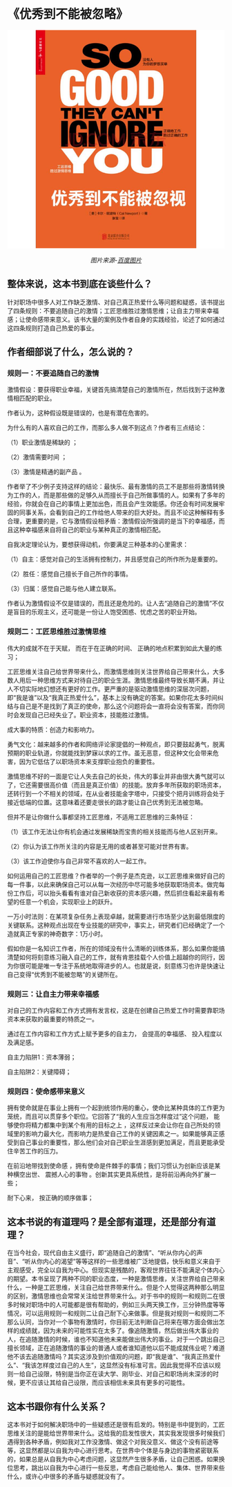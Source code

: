 # 《优秀到不能被忽略》

<center>

<img src="image\优秀到不能被忽略.jpg">

*图片来源-[百度图片](https://image.baidu.com/search/detail?ct=503316480&z=0&ipn=d&word=%E4%BC%98%E7%A7%80%E5%88%B0%E4%B8%8D%E8%83%BD%E8%A2%AB%E5%BF%BD%E7%95%A5&step_word=&hs=0&pn=13&spn=0&di=19612964801&pi=0&rn=1&tn=baiduimagedetail&is=0%2C0&istype=0&ie=utf-8&oe=utf-8&in=&cl=2&lm=-1&st=undefined&cs=3481856426%2C2892902370&os=1201226468%2C1699663502&simid=4242542347%2C507164208&adpicid=0&lpn=0&ln=1981&fr=&fmq=1497804459878_R&fm=&ic=undefined&s=undefined&se=&sme=&tab=0&width=undefined&height=undefined&face=undefined&ist=&jit=&cg=&bdtype=0&oriquery=&objurl=http%3A%2F%2Fimg12.360buyimg.com%2Fn0%2Fjfs%2Ft2812%2F149%2F508027739%2F228016%2F594d0e2a%2F571657a5N09f46775.jpg&fromurl=ippr_z2C%24qAzdH3FAzdH3Ftpj4_z%26e3B31_z%26e3Bv54AzdH3F88l89d9d_z%26e3Bip4s&gsm=0&rpstart=0&rpnum=0)*

</center>

## 整体来说，这本书到底在谈些什么？

针对职场中很多人对工作缺乏激情、对自己真正热爱什么等问题和疑惑，该书提出了四条规则：不要追随自己的激情；工匠思维胜过激情思维；让自主力带来幸福感；让使命感带来意义。该书大量的案例及作者自身的实践经验，论述了如何通过这四条规则打造自己热爱的事业。

## 作者细部说了什么，怎么说的？

### 规则一：不要追随自己的激情

激情假设：要获得职业幸福，关键首先搞清楚自己的激情所在，然后找到于这种激情相匹配的职业。

作者认为，这种假设既是错误的，也是有潜在危害的。

为什么有的人喜欢自己的工作，而那么多人做不到这点？作者有三点结论：

（1）职业激情是稀缺的 ；

（2）激情需要时间 ；

（3）激情是精通的副产品 。

作者举了不少例子支持这样的结论：最快乐、最有激情的员工不是那些将激情转换为工作的人，而是那些做的足够久从而擅长于自己所做事情的人。如果有了多年的经验，你就会在自己的事情上更加出色，而且会产生效能感。你还会有时间发展牢固的同事关系，会看到自己的工作给他人带来的巨大好处。而且不论这种解释有多合理，更重要的是，它与激情假设相矛盾：激情假设所强调的是当下的幸福感，而且这种幸福感来自将自己的职业与某种真正的激情相匹配。

自我决定理论认为，要想获得动机，你要满足三种基本的心里需求：

（1）自主：感觉对自己的生活拥有控制力，并且感觉自己的所作所为是重要的。

（2）胜任：感觉自己擅长于自己所作的事情。

（3）归属：感觉自己能与他人建立联系。

作者认为激情假设不仅是错误的，而且还是危险的。让人去“追随自己的激情”不仅是盲目的乐观主义，还可能是一份让人饱受困惑、忧虑之苦的职业开始。

### 规则二：工匠思维胜过激情思维

伟大的成就不在于天赋， 而在于在正确的时间、 正确的地点积累到如此大量的练习；

工匠思维关注自己给世界带来什么，而激情思维则关注世界给自己带来什么，大多数人用后一种思维方式来对待自己的职业生涯。激情思维最终导致长期不满，并让人不切实际地幻想还有更好的工作。更严重的是驱动激情思维的深层次问题，即“我是谁”以及“我真正热爱什么”，基本上没有确定的答案。如果你花太多时间纠结与自己是不是找到了真正的使命，那么这个问题将会一直将会没有答案，而你同时会发现自己已经失业了。职业资本，技能胜过激情。

成大事的特质：创造力和影响力。

勇气文化：越来越多的作者和网络评论家提倡的一种观点，即只要鼓起勇气，脱离预期的职业轨道，你就能找到梦寐以求的工作。虽无恶意，但这种文化会带来危害，因为它低估了以职场资本来支撑职业抱负的重要性。

激情思维不好的一面是它让人失去自己的长处，伟大的事业并非由很大勇气就可以了，它还需要很高价值（而且是真正价值）的技能。放弃多年所获取的职场资本，还转行到一个不相关的领域，在从业者技能金字塔中，只接受个把月训练将会处于接近低端的位置。这意味着还要走很长的路才能让自己优秀到无法被忽略。

但并不是让你做什么事都坚持工匠思维，不适用工匠思维的三条特征：

（1）该工作无法让你有机会通过发展稀缺而宝贵的相关技能而与他人区别开来。

（2）你认为该工作所关注的内容是无用的或者甚至可能对世界有害。

（3）该工作迫使你与自己非常不喜欢的人一起工作。

如何运用自己的工匠思维？作者举的一个例子是杰克逊，以工匠思维来做好自己的每一件事，以此来确保自己可以从每一次经历中尽可能多地获取职场资本。做完每份工作后，可以抬头看看有谁对自己新收获的资本感兴趣，然后抓住看起来最有希望的任意一个机会，实现职业上的跃升。

一万小时法则：在某项复杂任务上表现卓越，就需要进行市场至少达到最低限度的关键联系。这种观点出现在专业技能的研究中，事实上，研究者们已经确定了一个造就真正专家的神奇数字：1万小时。

假如你是一名知识工作者，所在的领域没有什么清晰的训练体系，那么如果你能搞清楚如何将刻意练习融入自己的工作，就有肯恩挂载个人价值上超越你的同行，因为你很可能是唯一专注于系统地取得进步的人。也就是说，刻意练习也许是快速让自己变得“优秀到不能被忽略”的关键所在。



### 规则三：让自主力带来幸福感

对自己的工作内容和工作方式拥有发言权，这是在创建自己热爱工作时需要靠职场资本来获取的最重要的特质之一。

通过在工作内容和工作方式上赋予更多的自主力， 会提高的幸福感、 投入程度以及满足感。 

自主力陷阱1：资本薄弱；

自主陷阱2：关键障碍；

### 规则四：使命感带来意义

拥有使命就是在事业上拥有一个起到统领作用的重心，使命比某种具体的工作更为笼统，而且可以贯穿多个职位。它回答了“我的人生应当怎样度过”这个问题， 能够使你将精力都集中到某个有用的目标之上 ，这样反过来会让你在自己所处的领域里的影响力最大化，而影响力是热爱自己工作的关键因素之一。如果能够真正感受到自己事业的重要性，那么他们会对自己职业生涯感到更加满足，而且更能承受住辛苦工作的压力。

在前沿地带找到使命感 ，拥有使命是件棘手的事情；我们习惯认为创新应该是某种横空出世、 震撼人心的事物 。创新其实更具系统性，是将前沿再向外扩展一些；

耐下心来， 按正确的顺序做事；

## 这本书说的有道理吗？是全部有道理，还是部分有道理？

在当今社会，现代自由主义盛行，即“追随自己的激情”、“听从你内心的声音”、“听从你内心的渴望”等等这样的一些思维被广泛地提倡，快乐和意义来自于主观感受，完全以自我为中心。但现实是残酷的，客观世界往往不能满足个体内心的期望。本书呈现了两种不同的职业态度，一种是激情思维，关注世界给自己带来什么，一种是工匠思维，关注自己给世界带来什么。但是个人觉得这两种那么明显的区别，激情思维也会常常关注给世界带来什么。对于书中的规则一和规则二在很多时候对职场中的人可能都是很有帮助的，例如三头两天换工作，三分钟热度等等情况，可以运用规则一和规则二让自己耐下心来做事。但是我对规则一和规则二不那么认同，当你对一个事物有激情时，你目前无法判断自己将来在哪方面会做出怎样的成绩就，因为未来的可能性实在太多了。像追随激情，然后做出伟大事业的人，在追随激情的时候，谁也不知道他未来能做出伟大的事业。对于一个跳出自己擅长领域，正在追随激情的事业的普通人或者谁知道他以后不能成就伟业呢？难道他不该去追随激情吗？其实这涉及到价值观的问题，即“我是谁”、“我真正热爱什么”、“我该怎样度过自己的人生”，这显然没有标准可言。因此我觉得不应该以规则一给自己设限，特别是当你正在读大学、刚毕业、对自己和职场尚未深涉的时候，更不应该让其给自己设限，而应该相信未来具有更多的可能性。

## 这本书跟你有什么关系？

这本书对于如何解决职场中的一些疑惑还是很有启发的。特别是书中提到的，工匠思维关注的是能给世界带来什么。这给我的启发性很大，其实我发现很多时候我们遇得到各种矛盾，例如我对工作没激情、做这个对我没意义、做这个没有前途等等，这显然都是以自我为中心进行思考。在世界中个体是与身边的事物紧密联系的，如果总是从自我为中心考虑问题，这显然产生很多矛盾，让自己困惑。如果换位思考，跳出以自我为中心进行一些反思，考虑自己能给他人、集体、世界带来些什么，或许心中很多的矛盾与疑惑就没有了。
